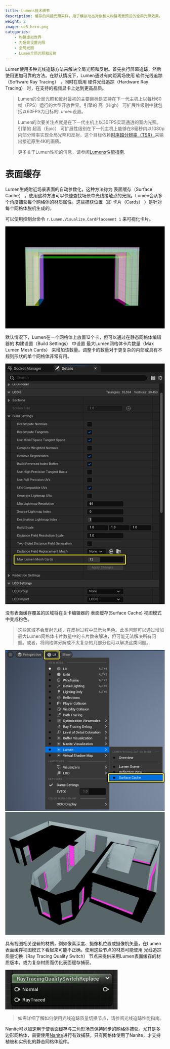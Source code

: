 ```yaml
---
title: Lumens技术细节
description: 缓存的间接光照采样，用于模拟动态对象和未构建场景预览的全局光照效果。
weight: 2
image: ue5-hero.png
categories:
    - 构建虚拟世界
    - 为场景设置光照
    - 全局光照
    - Lumen全局光照和反射
---
```

Lumen使用多种光线追踪方法来解决全局光照和反射。首先执行屏幕追踪，然后使用更加可靠的方法。在默认情况下，Lumen通过有向距离场使用 软件光线追踪（Software Ray Tracing） ，同时在启用 硬件光线追踪（Hardware Ray Tracing） 时，在支持的视频显卡上达到更高品质。

> Lumen的全局光照和反射最初的主要目标是支持在下一代主机上以每秒60帧（FPS）运行的大型开放世界。引擎的 高（High） 可扩展性级别中就包括以60FPS为目标的Lumen设置。
>
> Lumen的次要关注点就是在下一代主机上以30FPS实现通透的室内光照。引擎的 超高（Epic） 可扩展性级别在下一代主机上能够在8毫秒内以1080p内部分辨率实现全局光照和反射，这个目标依赖[时序超分辨率（TSR）](https://zentia.github.io/p/%E6%97%B6%E9%97%B4%E8%B6%85%E7%BA%A7%E5%88%86%E8%BE%A8%E7%8E%87/)来输出接近原生4K的画质。
>
> 更多关于Lumen性能的信息，请参阅[Lumens性能指南](https://zentia.github.io/p/lumens%E6%80%A7%E8%83%BD%E6%8C%87%E5%8D%97/).

# 表面缓存
Lumen生成附近场景表面的自动参数化，这种方法称为 表面缓存（Surface Cache） 。使用这种方法可以快速查找场景中光线接触点的光照。Lumen会从多个角度捕获每个网格体的材质属性。这些捕获位置（即 卡片（Cards） ）是针对每个网格体脱机生成的。

可以使用控制台命令 `r.Lumen.Visualize.CardPlacement 1` 来可视化卡片。

![](mesh-card-placement-visualization-alt.png)

默认情况下，Lumen在一个网格体上放置12个卡，但可以通过在静态网格体编辑器的 构建设置（Build Settings） 中设置 最大Lumen网格体卡片数量（Max Lumen Mesh Cards） 来增加该数量。调整卡的数量对于更复杂的内部或具有不规则形状的单个网格体非常有用。

![](static-mesh-editor-max-lumen-mesh-cards-setting.png)

没有表面缓存覆盖的区域将在关卡编辑器的 表面缓存(Surface Cache) 视图模式中变成粉色。

> 这些区域不会反射光线，在反射过程中显示为黑色。此类问题可以通过增加最大Lumen网格体卡片数量中的卡片数来解决，但可能无法解决所有问题。或者，将网格体分解成不太复杂的几部分也可以解决这类问题。

![视图模式（View Mode） > Lumen > 表面缓存（Surface Cache）](viewmode-lumen-surface-cache.png)
![复杂网格体的Lumen表面缓存可视化（Lumen Surface Cache Visualization of Complex Mesh）](lumen-surface-cache-visualization.png)

具有视图相关逻辑的材质，例如像素深度、摄像机位置或摄像机矢量，在Lumen表面缓存视图模式下看起来可能不正确。使用这些节点的材质可能使用 光线追踪质量切换（Ray Tracing Quality Switch） 节点来提供采用Lumen表面缓存的材质版本，或为复杂材质而优化表面缓存捕获。

![](ray-tracing-quality-switch-node.png)

> 如需详细了解如何使用光线追踪质量切换节点，请参阅光线追踪性能指南。

Nanite可以加速用于使表面缓存与三角形场景保持同步的网格体捕获。尤其是多边形网格体，需要使用[Nanite](https://zentia.github.io/p/nanite%E8%99%9A%E6%8B%9F%E5%87%A0%E4%BD%95%E4%BD%93/)进行有效捕获。只有网格体使用了Nanite，才支持植被和实例化的静态网格体组件。
